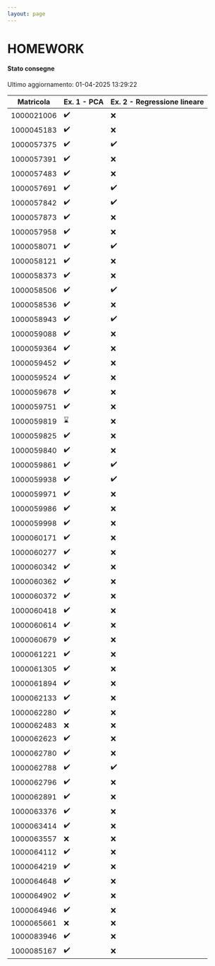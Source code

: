 ```yaml
---
layout: page
---
```


# HOMEWORK

#### Stato consegne

Ultimo aggiornamento: 01-04-2025 13:29:22

| Matricola | Ex. 1 - PCA|Ex. 2 - Regressione lineare |
| --- | ---|--- |
| 1000021006 |:heavy_check_mark:|:x:|
| 1000045183 |:heavy_check_mark:|:x:|
| 1000057375 |:heavy_check_mark:|:heavy_check_mark:|
| 1000057391 |:heavy_check_mark:|:x:|
| 1000057483 |:heavy_check_mark:|:x:|
| 1000057691 |:heavy_check_mark:|:heavy_check_mark:|
| 1000057842 |:heavy_check_mark:|:heavy_check_mark:|
| 1000057873 |:heavy_check_mark:|:x:|
| 1000057958 |:heavy_check_mark:|:x:|
| 1000058071 |:heavy_check_mark:|:heavy_check_mark:|
| 1000058121 |:heavy_check_mark:|:x:|
| 1000058373 |:heavy_check_mark:|:x:|
| 1000058506 |:heavy_check_mark:|:heavy_check_mark:|
| 1000058536 |:heavy_check_mark:|:x:|
| 1000058943 |:heavy_check_mark:|:heavy_check_mark:|
| 1000059088 |:heavy_check_mark:|:x:|
| 1000059364 |:heavy_check_mark:|:x:|
| 1000059452 |:heavy_check_mark:|:x:|
| 1000059524 |:heavy_check_mark:|:x:|
| 1000059678 |:heavy_check_mark:|:x:|
| 1000059751 |:heavy_check_mark:|:x:|
| 1000059819 |:hourglass:|:x:|
| 1000059825 |:heavy_check_mark:|:x:|
| 1000059840 |:heavy_check_mark:|:x:|
| 1000059861 |:heavy_check_mark:|:heavy_check_mark:|
| 1000059938 |:heavy_check_mark:|:heavy_check_mark:|
| 1000059971 |:heavy_check_mark:|:x:|
| 1000059986 |:heavy_check_mark:|:x:|
| 1000059998 |:heavy_check_mark:|:x:|
| 1000060171 |:heavy_check_mark:|:x:|
| 1000060277 |:heavy_check_mark:|:x:|
| 1000060342 |:heavy_check_mark:|:x:|
| 1000060362 |:heavy_check_mark:|:x:|
| 1000060372 |:heavy_check_mark:|:x:|
| 1000060418 |:heavy_check_mark:|:x:|
| 1000060614 |:heavy_check_mark:|:x:|
| 1000060679 |:heavy_check_mark:|:x:|
| 1000061221 |:heavy_check_mark:|:x:|
| 1000061305 |:heavy_check_mark:|:x:|
| 1000061894 |:heavy_check_mark:|:x:|
| 1000062133 |:heavy_check_mark:|:x:|
| 1000062280 |:heavy_check_mark:|:x:|
| 1000062483 |:x:|:x:|
| 1000062623 |:heavy_check_mark:|:x:|
| 1000062780 |:heavy_check_mark:|:x:|
| 1000062788 |:heavy_check_mark:|:heavy_check_mark:|
| 1000062796 |:heavy_check_mark:|:x:|
| 1000062891 |:heavy_check_mark:|:x:|
| 1000063376 |:heavy_check_mark:|:x:|
| 1000063414 |:heavy_check_mark:|:x:|
| 1000063557 |:x:|:x:|
| 1000064112 |:heavy_check_mark:|:x:|
| 1000064219 |:heavy_check_mark:|:x:|
| 1000064648 |:heavy_check_mark:|:x:|
| 1000064902 |:heavy_check_mark:|:x:|
| 1000064946 |:heavy_check_mark:|:x:|
| 1000065661 |:x:|:x:|
| 1000083946 |:heavy_check_mark:|:x:|
| 1000085167 |:heavy_check_mark:|:x:|

